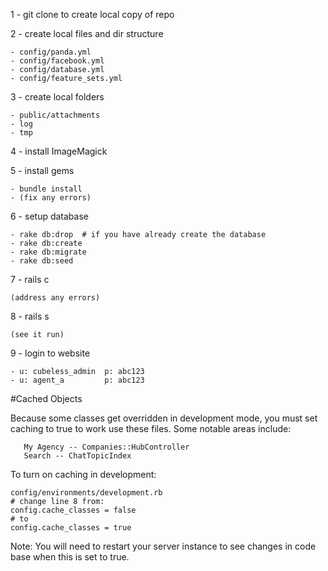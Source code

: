 
1 - git clone  to create local copy of repo 

2 - create local files and dir structure

    - config/panda.yml
    - config/facebook.yml
    - config/database.yml
    - config/feature_sets.yml
3 - create local folders       

    - public/attachments
    - log
    - tmp

4 - install ImageMagick

5 - install gems

    - bundle install
    - (fix any errors)

6 - setup database

    - rake db:drop  # if you have already create the database
    - rake db:create
    - rake db:migrate
    - rake db:seed

7 - rails c
    
    (address any errors)

8 - rails s
    
    (see it run)

9 - login to website  

    - u: cubeless_admin  p: abc123
    - u: agent_a         p: abc123
    

#Cached Objects

Because some classes get overridden in development mode, you must set caching to true to work use these files.  Some notable areas include:

       My Agency -- Companies::HubController
       Search -- ChatTopicIndex
       
To turn on caching in development:

    config/environments/development.rb
    # change line 8 from:
    config.cache_classes = false 
    # to
    config.cache_classes = true
    
Note:  You will need to restart your server instance to see changes in code base when this is set to true.
